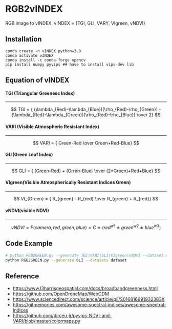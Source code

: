 # RGB2vINDEX

RGB image to vINDEX, vINDEX = {TGI, GLI, VARY, VIgreen, vNDVI}

## Installation

```
conda create -n vINDEX python=3.9
conda activate vINDEX
conda install -c conda-forge opencv
pip install numpy pyvips ## have to install vips-dev lib
```

## Equation of vINDEX

#### TGI (Triangular Greeness Index)
------------------------------------

$$ TGI = { (\lambda_{Red}-\lambda_{Blue})(\rho_{Red}-\rho_{Green}) - (\lambda_{Red}-\lambda_{Green})(\rho_{Red}-\rho_{Blue}) \over 2} $$

#### VARI (Visible Atmospheric Resistant Index)
------------------------------------
$$ VARI = { Green-Red \over Green+Red-Blue} $$

#### GLI(Green Leaf Index)
------------------------------------

$$ GLI = { (Green-Red) + (Grren-Blue) \over (2*Green)+Red+Blue} $$

#### VIgreen(Visible Atmospherically Resistant Indices Green)
------------------------------------

$$ VI_{Green} = { R_{green} - R_{red} \over R_{green} + R_{red}} $$

#### vNDVI(visible NDVI)
------------------------------------

$$ vNDVI = F (camera, red, green, blue) = C ∗ (red^{w1} ∗ green^{w2} ∗ blue^{w3}) $$

## Code Example

```bash
# python RGB2GREEN.py --generate TGI|VARI|GLI|VIgreen|vNDVI --dataset dataset, relative path
python RGB2GREEN.py --generate GLI --datasets dataset
```

## Reference

- https://www.l3harrisgeospatial.com/docs/broadbandgreenness.html
- https://github.com/OpenDroneMap/WebODM
- https://www.sciencedirect.com/science/article/pii/S016816991932383X
- https://gitmemories.com/awesome-spectral-indices/awesome-spectral-indices
- https://github.com/dirceu-jr/pyvips-NDVI-and-VARI/blob/master/colormaps.py